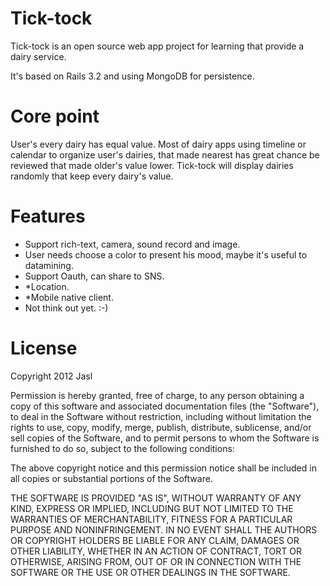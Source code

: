 Tick-tock
==========
Tick-tock is an open source web app project for learning that provide a dairy service.

It's based on Rails 3.2 and using MongoDB for persistence.

Core point
==========
User's every dairy has equal value.
Most of dairy apps using timeline or calendar to organize user's dairies, that made nearest has great chance be reviewed that made older's value lower.
Tick-tock will display dairies randomly that keep every dairy's value.

Features
==========
- Support rich-text, camera, sound record and image.
- User needs choose a color to present his mood, maybe it's useful to datamining.
- Support Oauth, can share to SNS.
- *Location.
- *Mobile native client.
- Not think out yet. :-)

License
==========
Copyright 2012 Jasl

Permission is hereby granted, free of charge, to any person obtaining
a copy of this software and associated documentation files (the
"Software"), to deal in the Software without restriction, including
without limitation the rights to use, copy, modify, merge, publish,
distribute, sublicense, and/or sell copies of the Software, and to
permit persons to whom the Software is furnished to do so, subject to
the following conditions:

The above copyright notice and this permission notice shall be
included in all copies or substantial portions of the Software.

THE SOFTWARE IS PROVIDED "AS IS", WITHOUT WARRANTY OF ANY KIND,
EXPRESS OR IMPLIED, INCLUDING BUT NOT LIMITED TO THE WARRANTIES OF
MERCHANTABILITY, FITNESS FOR A PARTICULAR PURPOSE AND
NONINFRINGEMENT. IN NO EVENT SHALL THE AUTHORS OR COPYRIGHT HOLDERS BE
LIABLE FOR ANY CLAIM, DAMAGES OR OTHER LIABILITY, WHETHER IN AN ACTION
OF CONTRACT, TORT OR OTHERWISE, ARISING FROM, OUT OF OR IN CONNECTION
WITH THE SOFTWARE OR THE USE OR OTHER DEALINGS IN THE SOFTWARE.

